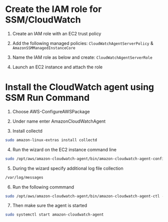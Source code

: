 # Create the IAM role for SSM/CloudWatch

1. Create an IAM role with an EC2 trust policy
2. Add the following managed policies: 
    `CloudWatchAgentServerPolicy` & `AmazonSSMManagedInstanceCore`

3. Name the IAM role as below and create: `CloudWatchAgentServerRole`

4. Launch an EC2 instance and attach the role

# Install the CloudWatch agent using SSM Run Command

1. Choose AWS-ConfigureAWSPackage

2. Under name enter AmazonCloudWatchAgent

3. Install collectd

```bash
sudo amazon-linux-extras install collectd
```

4. Run the wizard on the EC2 instance command line

```bash
sudo /opt/aws/amazon-cloudwatch-agent/bin/amazon-cloudwatch-agent-config-wizard
```

5. During the wizard specify additional log file collection

```bash
/var/log/messages
```

6. Run the following commmand

```bash
sudo /opt/aws/amazon-cloudwatch-agent/bin/amazon-cloudwatch-agent-ctl -a fetch-config -m ec2 -c file:/opt/aws/amazon-cloudwatch-agent/bin/config.json -s
```

7. Then make sure the agent is started

```bash
sudo systemctl start amazon-cloudwatch-agent
```
